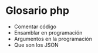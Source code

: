 # Glosario php

- Comentar código
- Ensamblar en programación
- Argumentos en la programación
- Que son los JSON